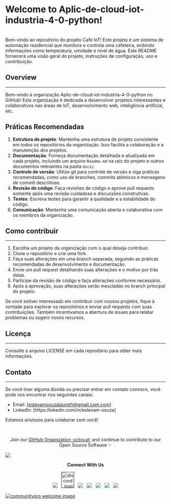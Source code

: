 # Welcome to Aplic-de-cloud-iot-industria-4-0-python!
<br>
Bem-vindo ao repositório do projeto Café IoT! Este projeto é um sistema de automação residencial que monitora e controla uma cafeteira, exibindo informações como temperatura,
umidade e nível de água. Este README fornecerá uma visão geral do projeto, instruções de configuração, uso e contribuição.

## Overview
---------------------
Bem-vindo à organização Aplic-de-cloud-iot-industria-4-0-python no GitHub! Esta organização é dedicada a desenvolver projetos interessantes
e colaborativos nas áreas de IoT, desenvolvimento web, inteligência artificial, etc.

Práticas Recomendadas
---------------------
1. **Estrutura de projeto**: Mantenha uma estrutura de projeto consistente em todos os repositórios da organização. Isso facilita a colaboração e a manutenção dos projetos.
2. **Documentação**: Forneça documentação detalhada e atualizada em cada projeto, incluindo um arquivo `Readme.md` na raiz do projeto e outros documentos relevantes na pasta `docs/`.
3. **Controle de versão**: Utilize git para controle de versão e siga práticas recomendadas, como uso de branches, commits atômicos e mensagens de commit descritivas.
4. **Revisão de código**: Faça revisões de código e aprove pull requests somente após uma revisão cuidadosa e discussões construtivas.
5. **Testes**: Escreva testes para garantir a qualidade e a estabilidade do código.
6. **Comunicação**: Mantenha uma comunicação aberta e colaborativa com os membros da organização.

## Como contribuir
---------------
1. Escolha um projeto da organização com o qual deseja contribuir.
2. Clone o repositório e crie uma fork.
3. Faça suas alterações em uma branch separada, seguindo as práticas recomendadas de desenvolvimento e documentação.
4. Envie um pull request detalhando suas alterações e o motivo por trás delas.
5. Participe da revisão de código e faça alterações conforme necessário.
6. Após a aprovação, suas alterações serão mescladas no branch principal do projeto.

Se você estiver interessado em contribuir com nossos projetos, fique à vontade para explorar os repositórios e enviar pull requests com suas contribuições. Também incentivamos a abertura de issues para relatar problemas ou sugerir novos recursos.

## Licença
---------------------
Consulte o arquivo LICENSE em cada repositório para obter mais informações.

## Contato
---------------------
Se você tiver alguma dúvida ou precisar entrar em contato conosco, você pode nos encontrar nos seguintes canais:

- Email: [estevamsouzalaureth@gmail.com.com]
- LinkedIn: [https:/linkedin.com/in/estevam-souza]

Estamos ansiosos para colaborar com você!

<br>

<p align="center">Join our <a href="https://github.com/Aplic-de-cloud-iot-industria-4-0-python//support/issues/new?assignees=&labels=invite+me+to+the+organisation&template=invitation.yml&title=Please+invite+me+to+the+GitHub+Community+Organization">GitHub Organization :octocat:</a> and continue to contribute to our Open Source Software ✨</p>
<img src="https://user-images.githubusercontent.com/73097560/115834477-dbab4500-a447-11eb-908a-139a6edaec5c.gif">

<p align="center"><strong>Connect With Us</strong></p>
<p align="center"> 
<a href=""><img src="https://img.icons8.com/color/48/000000/telegram-app--v1.png"/></a>
&nbsp;
<a href=""><img alt="discord_logo" 
src="https://discord.com/assets/3437c10597c1526c3dbd98c737c2bcae.svg" width="40" height="50"/></a>
&nbsp;
<a href=""><img src="https://img.icons8.com/color/48/000000/twitter--v1.png"/></a>
&nbsp;
<a href=""><img src="https://img.icons8.com/fluency/48/000000/github.png"/></a>
&nbsp;
<a href=""><img src="https://img.icons8.com/fluency/48/000000/linkedin.png"/></a>
&nbsp;
<a href=""><img src="https://img.icons8.com/color/48/000000/youtube-play.png"/></a>
&nbsp;
<a href=""><img src="https://img.icons8.com/color/48/000000/facebook-new.png"/></a>
</p>

<a href="https://github.com/Aplic-de-cloud-iot-industria-4-0-python//support/issues/new?assignees=&labels=invite+me+to+the+organisation&template=invitation.yml&title=Please+invite+me+to+the+GitHub+Community+Organization" target="_blank"><img src="https://user-images.githubusercontent.com/62628408/147912042-4388b29f-70d1-4928-a336-c9ea3cd991e6.png" alt="communitypro welcome image"></a>
